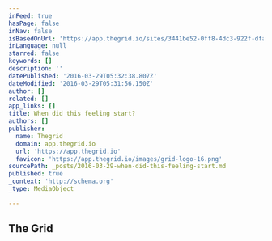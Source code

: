 ```yaml
---
inFeed: true
hasPage: false
inNav: false
isBasedOnUrl: 'https://app.thegrid.io/sites/3441be52-0ff8-4dc3-922f-dfaab08095ac'
inLanguage: null
starred: false
keywords: []
description: ''
datePublished: '2016-03-29T05:32:38.807Z'
dateModified: '2016-03-29T05:31:56.150Z'
author: []
related: []
app_links: []
title: When did this feeling start?
authors: []
publisher:
  name: Thegrid
  domain: app.thegrid.io
  url: 'https://app.thegrid.io'
  favicon: 'https://app.thegrid.io/images/grid-logo-16.png'
sourcePath: _posts/2016-03-29-when-did-this-feeling-start.md
published: true
_context: 'http://schema.org'
_type: MediaObject

---
```

<article style=""><h1>The Grid</h1></article>